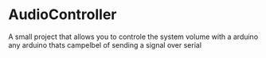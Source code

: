 # AudioController
A small project that allows you to controle the system volume with a arduino any arduino thats campelbel of sending a signal over serial
